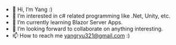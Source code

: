 - 👋 Hi, I’m Yang :)
- 👀 I’m interested in c# related programming like .Net, Unity, etc.
- 🌱 I’m currently learning Blazor Server Apps.
- 💞️ I’m looking forward to collaborate on anything interesting.
- 📫 How to reach me yangryu321@gmail.com :)

<!---
yangryu321/yangryu321 is a ✨ special ✨ repository because its `README.md` (this file) appears on your GitHub profile.
You can click the Preview link to take a look at your changes.
--->
